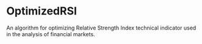 # OptimizedRSI
An algorithm for  optimizing Relative Strength Index technical indicator used in the analysis of financial markets.
